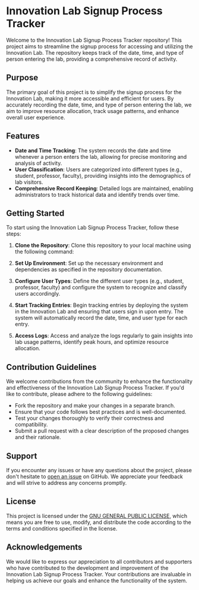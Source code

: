 # Innovation Lab Signup Process Tracker

Welcome to the Innovation Lab Signup Process Tracker repository! This project aims to streamline the signup process for accessing and utilizing the Innovation Lab. The repository keeps track of the date, time, and type of person entering the lab, providing a comprehensive record of activity.

## Purpose

The primary goal of this project is to simplify the signup process for the Innovation Lab, making it more accessible and efficient for users. By accurately recording the date, time, and type of person entering the lab, we aim to improve resource allocation, track usage patterns, and enhance overall user experience.

## Features

- **Date and Time Tracking**: The system records the date and time whenever a person enters the lab, allowing for precise monitoring and analysis of activity.
- **User Classification**: Users are categorized into different types (e.g., student, professor, faculty), providing insights into the demographics of lab visitors.
- **Comprehensive Record Keeping**: Detailed logs are maintained, enabling administrators to track historical data and identify trends over time.

## Getting Started

To start using the Innovation Lab Signup Process Tracker, follow these steps:

1. **Clone the Repository**: Clone this repository to your local machine using the following command:
2. **Set Up Environment**: Set up the necessary environment and dependencies as specified in the repository documentation.

3. **Configure User Types**: Define the different user types (e.g., student, professor, faculty) and configure the system to recognize and classify users accordingly.

4. **Start Tracking Entries**: Begin tracking entries by deploying the system in the Innovation Lab and ensuring that users sign in upon entry. The system will automatically record the date, time, and user type for each entry.

5. **Access Logs**: Access and analyze the logs regularly to gain insights into lab usage patterns, identify peak hours, and optimize resource allocation.

## Contribution Guidelines

We welcome contributions from the community to enhance the functionality and effectiveness of the Innovation Lab Signup Process Tracker. If you'd like to contribute, please adhere to the following guidelines:

- Fork the repository and make your changes in a separate branch.
- Ensure that your code follows best practices and is well-documented.
- Test your changes thoroughly to verify their correctness and compatibility.
- Submit a pull request with a clear description of the proposed changes and their rationale.

## Support

If you encounter any issues or have any questions about the project, please don't hesitate to [open an issue](https://github.com/yourusername/innovation-lab-signup-tracker/issues) on GitHub. We appreciate your feedback and will strive to address any concerns promptly.

## License

This project is licensed under the [GNU GENERAL PUBLIC LICENSE](LICENSE), which means you are free to use, modify, and distribute the code according to the terms and conditions specified in the license.

## Acknowledgements

We would like to express our appreciation to all contributors and supporters who have contributed to the development and improvement of the Innovation Lab Signup Process Tracker. Your contributions are invaluable in helping us achieve our goals and enhance the functionality of the system.

